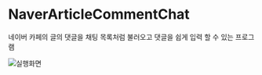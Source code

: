 # NaverArticleCommentChat
네이버 카페의 글의 댓글을 채팅 목록처럼 불러오고 댓글을 쉽게 입력 할 수 있는 프로그램

![실행화면](https://user-images.githubusercontent.com/27846824/105046989-21edb280-5aad-11eb-9e56-c95882f35229.gif)
